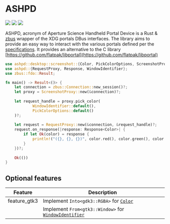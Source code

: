 # ASHPD

[![](https://docs.rs/ashpd/badge.svg)](https://docs.rs/ashpd/) [![](https://img.shields.io/crates/v/ashpd)](https://crates.io/crates/ashpd) ![](https://github.com/bilelmoussaoui/ashpd/workflows/CI/badge.svg)

ASHPD, acronym of Aperture Science Handheld Portal Device is a Rust & [zbus](https://gitlab.freedesktop.org/zeenix/zbus) wrapper of
the XDG portals DBus interfaces. The library aims to provide an easy way to
interact with the various portals defined per the [specifications](https://flatpak.github.io/xdg-desktop-portal/portal-docs.html).
It provides an alternative to the C library [https://github.com/flatpak/libportal](https://github.com/flatpak/libportal)


```rust
use ashpd::desktop::screenshot::{Color, PickColorOptions, ScreenshotProxy};
use ashpd::{RequestProxy, Response, WindowIdentifier};
use zbus::fdo::Result;

fn main() -> Result<()> {
    let connection = zbus::Connection::new_session()?;
    let proxy = ScreenshotProxy::new(&connection)?;
    
    let request_handle = proxy.pick_color(
            WindowIdentifier::default(),
            PickColorOptions::default()
    )?;
   
    let request = RequestProxy::new(&connection, &request_handle)?;
    request.on_response(|response: Response<Color>| {
        if let Ok(color) = response {
            println!("({}, {}, {})", color.red(), color.green(), color.blue());
        }
    })?;
   
    Ok(())
}
```

## Optional features
| Feature | Description |
| ---     | ----------- |
| feature_gtk3 | Implement `Into<gdk3::RGBA>` for [`Color`] |
|  | Implement `From<gtk3::Window>` for [`WindowIdentifier`] |

[`Color`]: https://bilelmoussaoui.github.io/ashpd/ashpd/desktop/screenshot/struct.Color.html
[`WindowIdentifier`]: https://bilelmoussaoui.github.io/ashpd/ashpd/struct.WindowIdentifier.html
